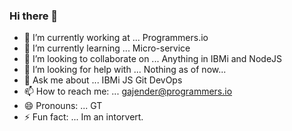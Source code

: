 ### Hi there 👋

- 🔭 I’m currently working at ... Programmers.io
- 🌱 I’m currently learning ... Micro-service
- 👯 I’m looking to collaborate on ... Anything in IBMi and NodeJS
- 🤔 I’m looking for help with ... Nothing as of now... 
- 💬 Ask me about ... IBMi JS Git DevOps
- 📫 How to reach me: ... gajender@programmers.io 
- 😄 Pronouns: ... GT
- ⚡ Fun fact: ... Im an intorvert.
